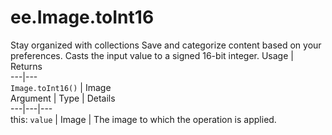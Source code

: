  
#  ee.Image.toInt16
Stay organized with collections  Save and categorize content based on your preferences. 
Casts the input value to a signed 16-bit integer. Usage | Returns  
---|---  
`Image.toInt16()` | Image  
Argument | Type | Details  
---|---|---  
this: `value` | Image | The image to which the operation is applied.  
